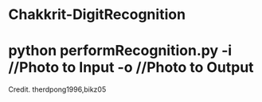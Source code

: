 # Chakkrit-DigitRecognition
# python performRecognition.py -i //Photo to Input -o //Photo to Output

Credit. therdpong1996,bikz05
